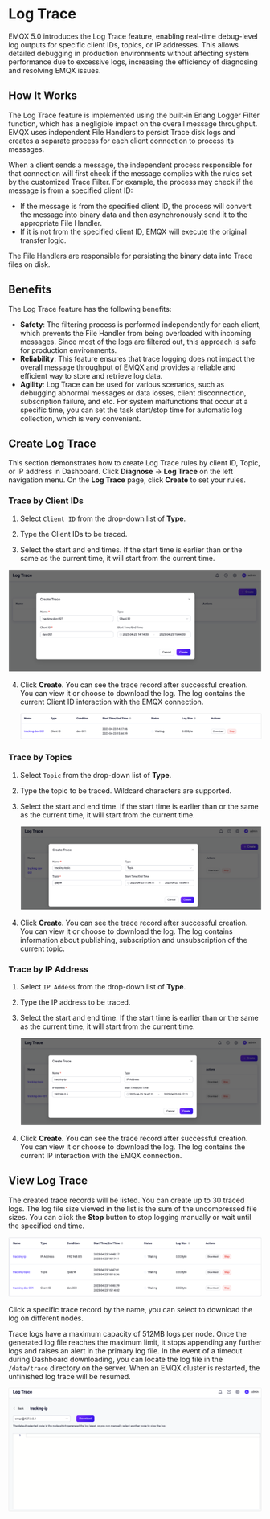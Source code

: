 # Log Trace

EMQX 5.0 introduces the Log Trace feature, enabling real-time debug-level log outputs for specific client IDs, topics, or IP addresses. This allows detailed debugging in production environments without affecting system performance due to excessive logs, increasing the efficiency of diagnosing and resolving EMQX issues.

## How It Works 

The Log Trace feature is implemented using the built-in Erlang Logger Filter function, which has a negligible impact on the overall message throughput. EMQX uses independent File Handlers to persist Trace disk logs and creates a separate process for each client connection to process its messages.

When a client sends a message, the independent process responsible for that connection will first check if the message complies with the rules set by the customized Trace Filter. For example, the process may check if the message is from a specified client ID:

- If the message is from the specified client ID, the process will convert the message into binary data and then asynchronously send it to the appropriate File Handler. 
- If it is not from the specified client ID, EMQX will execute the original transfer logic. 

The File Handlers are responsible for persisting the binary data into Trace files on disk. 

## Benefits

The Log Trace feature has the following benefits:

- **Safety**: The filtering process is performed independently for each client, which prevents the File Handler from being overloaded with incoming messages. Since most of the logs are filtered out, this approach is safe for production environments. 
- **Reliability**: This feature ensures that trace logging does not impact the overall message throughput of EMQX and provides a reliable and efficient way to store and retrieve log data.
- **Agility**: Log Trace can be used for various scenarios, such as debugging abnormal messages or data losses, client disconnection, subscription failure, and etc. For system malfunctions that occur at a specific time, you can set the task start/stop time for automatic log collection, which is very convenient.

<!-- TODO 下面的内容先凑合使用，后续更新 -->

## Create Log Trace

This section demonstrates how to create Log Trace rules by client ID, Topic, or IP address in Dashboard. Click **Diagnose** -> **Log Trace** on the left navigation menu. On the **Log Trace** page, click **Create** to set your rules. 

### Trace by Client IDs

1. Select `Client ID` from the drop-down list of **Type**.

2. Type the Client IDs to be traced.

3. Select the start and end times. If the start time is earlier than or the same as the current time, it will start from the current time.
<img src="./assets/create-trace-client-ee.png" alt="create-trace-client-ee" style="zoom:67%;" />

4. Click **Create**. You can see the trace record after successful creation. You can view it or choose to download the log. The log contains the current Client ID interaction with the EMQX connection.

   ![create-trace-client-created-ee](./assets/create-trace-client-created-ee.png)

### Trace by Topics

1. Select `Topic` from the drop-down list of **Type**.

2. Type the topic to be traced. Wildcard characters are supported.

3. Select the start and end time. If the start time is earlier than or the same as the current time, it will start from the current time.

   <img src="./assets/create-trace-topic-ee.png" alt="create-trace-topic-ee" style="zoom:67%;" />

4. Click **Create**. You can see the trace record after successful creation. You can view it or choose to download the log. The log contains information about publishing, subscription and unsubscription of the current topic.

### Trace by IP Address

1. Select `IP Addess` from the drop-down list of **Type**.

2. Type the IP address to be traced.

3. Select the start and end time. If the start time is earlier than or the same as the current time, it will start from the current time.

   <img src="./assets/create-trace-ip-ee.png" alt="create-trace-ip-ee" style="zoom:67%;" />

4. Click **Create**. You can see the trace record after successful creation. You can view it or choose to download the log. The log contains the current IP interaction with the EMQX connection.

## View Log Trace 

The created trace records will be listed. You can create up to 30 traced logs. The log file size viewed in the list is the sum of the uncompressed file sizes. You can click the **Stop** button to stop logging manually or wait until the specified end time.

<img src="./assets/log-trace-list-ee.png" alt="log-trace-list-ee" style="zoom:67%;" />

Click a specific trace record by the name, you can select to download the log on different nodes. 

Trace logs have a maximum capacity of 512MB logs per node. Once the generated log file reaches the maximum limit, it stops appending any further logs and raises an alert in the primary log file. In the event of a timeout during Dashboard downloading, you can locate the log file in the `/data/trace` directory on the server. When an EMQX cluster is restarted, the unfinished log trace will be resumed.

<img src="./assets/log-trace-node-ee.png" alt="log-trace-node-ee" style="zoom:50%;" />





